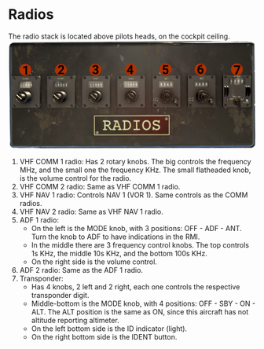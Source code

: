 # Radios
The radio stack is located above pilots heads, on the cockpit ceiling.
![image](radio_stack.png)

1. VHF COMM 1 radio: Has 2 rotary knobs. The big controls the frequency MHz, and the small one the frequency KHz. The small flatheaded knob, is the volume control for the radio.
2. VHF COMM 2 radio: Same as VHF COMM 1 radio.
3. VHF NAV 1 radio: Controls NAV 1 (VOR 1). Same controls as the COMM radios.
4. VHF NAV 2 radio: Same as VHF NAV 1 radio.
5. ADF 1 radio: 
    - On the left is the MODE knob, with 3 positions: OFF - ADF - ANT. Turn the knob to ADF to have indications in the RMI.
    - In the middle there are 3 frequency control knobs. The top controls 1s KHz, the middle 10s KHz, and the bottom 100s KHz.
    - On the right side is the volume control.
6. ADF 2 radio: Same as the ADF 1 radio.
7. Transponder: 
    - Has 4 knobs, 2 left and 2 right, each one controls the respective transponder digit.
    - Middle-bottom is the MODE knob, with 4 positions: OFF - SBY - ON - ALT. The ALT position is the same as ON, since this aircraft has not altitude reporting altimeter.
    - On the left bottom side is the ID indicator (light).
    - On the right bottom side is the IDENT button.